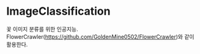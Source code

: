 # ImageClassification

꽃 이미지 분류를 위한 인공지능. FlowerCrawler(https://github.com/GoldenMine0502/FlowerCrawler)와 같이 활용한다.
